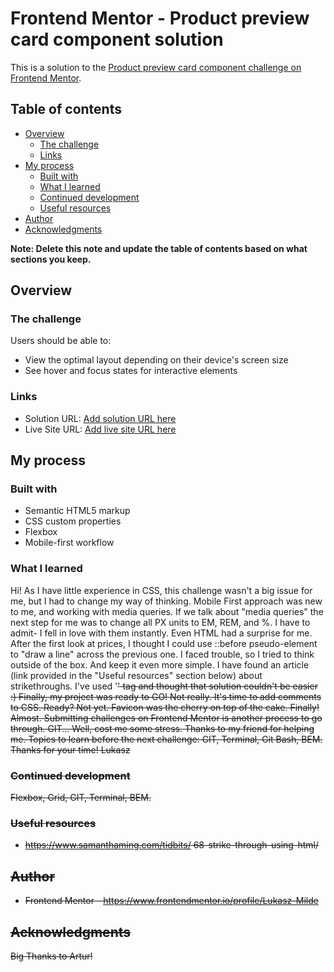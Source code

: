 # Frontend Mentor - Product preview card component solution

This is a solution to the [Product preview card component challenge on Frontend Mentor](https://www.frontendmentor.io/challenges/product-preview-card-component-GO7UmttRfa). 

## Table of contents

- [Overview](#overview)
  - [The challenge](#the-challenge)
  - [Links](#links)
- [My process](#my-process)
  - [Built with](#built-with)
  - [What I learned](#what-i-learned)
  - [Continued development](#continued-development)
  - [Useful resources](#useful-resources)
- [Author](#author)
- [Acknowledgments](#acknowledgments)

**Note: Delete this note and update the table of contents based on what sections you keep.**

## Overview

### The challenge

Users should be able to:

- View the optimal layout depending on their device's screen size
- See hover and focus states for interactive elements


### Links

- Solution URL: [Add solution URL here](https://your-solution-url.com)
- Live Site URL: [Add live site URL here](https://your-live-site-url.com)

## My process

### Built with

- Semantic HTML5 markup
- CSS custom properties
- Flexbox
- Mobile-first workflow

### What I learned

Hi!
As I have little experience in CSS, this challenge wasn't a big issue for me, but I had to change my way of thinking. 
Mobile First approach was new to me, and working with media queries.
If we talk about "media queries" the next step for me was to change all PX units to EM, REM, and %. I have to admit- I fell in love with them instantly.
Even HTML had a surprise for me. After the first look at prices, I thought I could use ::before pseudo-element to "draw a line" across the previous one.
I faced trouble, so I tried to think outside of the box. And keep it even more simple. I have found an article (link provided in the "Useful resources" section below) about strikethroughs. I've used '<s>' tag and thought that solution couldn't be easier :)
Finally, my project was ready to GO!
Not really. It's time to add comments to CSS. 
Ready? Not yet. Favicon was the cherry on top of the cake.
Finally! Almost. 
Submitting challenges on Frontend Mentor is another process to go through. 
GIT...
Well, cost me some stress. Thanks to my friend for helping me.
Topics to learn before the next challenge: GIT, Terminal, Git Bash, BEM.
Thanks for your time!
Lukasz 


### Continued development

Flexbox, Grid, GIT, Terminal, BEM.


### Useful resources

- https://www.samanthaming.com/tidbits/     68-strike-through-using-html/

## Author

- Frontend Mentor - https://www.frontendmentor.io/profile/Lukasz-Milde

## Acknowledgments

Big Thanks to Artur!
